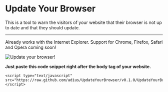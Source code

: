 # Update Your Browser

This is a tool to warn the visitors of your website that their browser is not up to date and that they should update.

***

Already works with the Internet Explorer. Support for Chrome, Firefox, Safari and Opera coming soon!

![Update your browser!](https://raw.github.com/adius/UpdateYourBrowser/v0.1.0/img/default_en.png "Update your browser!")

**Just paste this code snippet right after the body tag of your website.**

	<script type="text/javascript" src="https://raw.github.com/adius/UpdateYourBrowser/v0.1.0/UpdateYourBrowser.min.js"></script>
 		